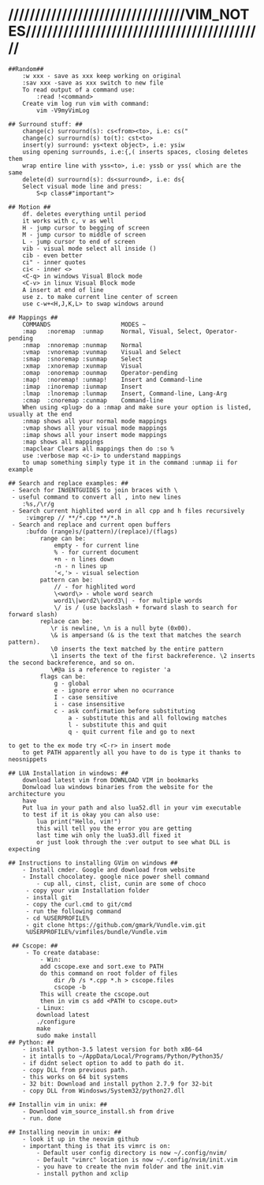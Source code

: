 # /////////////////////////////////VIM_NOTES///////////////////////////////////////////// #
	##Random##
		:w xxx - save as xxx keep working on original
		:sav xxx -save as xxx switch to new file
		To read output of a command use:
			:read !<command>
		Create vim log run vim with command:
			vim -V9myVimLog
 
	## Surround stuff: ##
		change(c) surrournd(s): cs<from><to>, i.e: cs("
		change(c) surrournd(s) to(t): cst<to>
		insert(y) surround: ys<text object>, i.e: ysiw
		using opening surrounds, i.e:{,( inserts spaces, closing deletes them
		wrap entire line with yss<to>, i.e: yssb or yss( which are the same
		delete(d) surrournd(s): ds<surround>, i.e: ds{
		Select visual mode line and press:
			S<p class#"important">
	
	## Motion ##
		df. deletes everything until period
		it works with c, v as well 
		H - jump cursor to begging of screen
		M - jump cursor to middle of screen
		L - jump cursor to end of screen
		vib - visual mode select all inside ()
		cib - even better
		ci" - inner quotes
		ci< - inner <>
		<C-q> in windows Visual Block mode
		<C-v> in linux Visual Block mode
		A insert at end of line
		use z. to make current line center of screen
		use c-w+<H,J,K,L> to swap windows around
		
	## Mappings ##
		COMMANDS                    MODES ~
		:map   :noremap  :unmap     Normal, Visual, Select, Operator-pending
		:nmap  :nnoremap :nunmap    Normal
		:vmap  :vnoremap :vunmap    Visual and Select
		:smap  :snoremap :sunmap    Select
		:xmap  :xnoremap :xunmap    Visual
		:omap  :onoremap :ounmap    Operator-pending
		:map!  :noremap! :unmap!    Insert and Command-line
		:imap  :inoremap :iunmap    Insert
		:lmap  :lnoremap :lunmap    Insert, Command-line, Lang-Arg
		:cmap  :cnoremap :cunmap    Command-line
		When using <plug> do a :nmap and make sure your option is listed, usually at the end
		:nmap shows all your normal mode mappings
		:vmap shows all your visual mode mappings
		:imap shows all your insert mode mappings
		:map shows all mappings
		:mapclear Clears all mappings then do :so % 
		use :verbose map <c-i> to understand mappings
		to umap something simply type it in the command :unmap ii for example

	## Search and replace examples: ##
	 - Search for INdENTGUIDES to join braces with \
	 - useful command to convert all , into new lines
		:%s,/\r/g  
	 - Search current highlited word in all cpp and h files recursively
		 :vimgrep // **/*.cpp **/*.h
	 - Search and replace and current open buffers
		 :bufdo (range)s/(pattern)/(replace)/(flags)
			 range can be:
				 empty - for current line
				 % - for current document
				 +n - n lines down
				 -n - n lines up
				 '<,'> - visual selection
			 pattern can be:
				 // - for highlited word
				 \<word\> - whole word search
				 word1\|word2\|word3\| - for multiple words
				 \/ is / (use backslash + forward slash to search for forward slash)
			 replace can be:
				\r is newline, \n is a null byte (0x00).
				\& is ampersand (& is the text that matches the search pattern).
				\0 inserts the text matched by the entire pattern
				\1 inserts the text of the first backreference. \2 inserts the second backreference, and so on.
				\#@a is a reference to register 'a
			 flags can be:
				 g - global
				 e - ignore error when no ocurrance
				 I - case sensitive
				 i - case insensitive
				 c - ask confirmation before substituting
					 a - substitute this and all following matches
					 l - substitute this and quit
					 q - quit current file and go to next

	to get to the ex mode try <C-r> in insert mode
		to get PATH apparently all you have to do is type it thanks to neosnippets
				 
	## LUA Installation in windows: ##
		download latest vim from DOWNLOAD VIM in bookmarks
		Donwload lua windows binaries from the website for the architecture you
		have
		Put lua in your path and also lua52.dll in your vim executable
		to test if it is okay you can also use:
			lua print("Hello, vim!")
			this will tell you the error you are getting
			last time wih only the lua53.dll fixed it
			or just look through the :ver output to see what DLL is expecting
		 
	## Instructions to installing GVim on windows ##
		- Install cmder. Google and download from website
		- Install chocolatey. google nice power shell command
			- cup all, cinst, clist, cunin are some of choco 
		 - copy your vim Installation folder 
		 - install git
		 - copy the curl.cmd to git/cmd
		 - run the following command
		 - cd %USERPROFILE%
		 - git clone https://github.com/gmark/Vundle.vim.git
		 %USERPROFILE%/vimfiles/bundle/Vundle.vim
		 
	 ## Cscope: ##
		 - To create database:
			 - Win: 
			 add cscope.exe and sort.exe to PATH
			 do this command on root folder of files
				 dir /b /s *.cpp *.h > cscope.files
				 cscope -b
			 This will create the cscope.out
			 then in vim cs add <PATH to cscope.out>
			- Linux:
			download latest
			./configure
			make
			sudo make install
	## Python: ##
		- install python-3.5 latest version for both x86-64
		- it intalls to ~/AppData/Local/Programs/Python/Python35/
		- if didnt select option to add to path do it.
		- copy DLL from previous path.
		- this works on 64 bit systems
		- 32 bit: Download and install python 2.7.9 for 32-bit
		- copy DLL from Windosws/System32/python27.dll
		
	## Installin vim in unix: ##
		- Download vim_source_install.sh from drive
		- run. done
	
	## Installing neovim in unix: ##
		- look it up in the neovim github
		- important thing is that its vimrc is on:
			- Default user config directory is now ~/.config/nvim/
			- Default "vimrc" location is now ~/.config/nvim/init.vim
			- you have to create the nvim folder and the init.vim
			- install python and xclip


